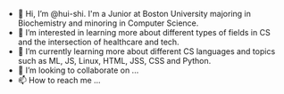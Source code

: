 - 👋 Hi, I’m @hui-shi. I'm a Junior at Boston University majoring in Biochemistry and minoring in Computer Science.
- 👀 I’m interested in learning more about different types of fields in CS and the intersection of healthcare and tech.
- 🌱 I’m currently learning more about different CS languages and topics such as ML, JS, Linux, HTML, JSS, CSS and Python.
- 💞️ I’m looking to collaborate on ...
- 📫 How to reach me ...

<!---
hui-shi/hui-shi is a ✨ special ✨ repository because its `README.md` (this file) appears on your GitHub profile.
You can click the Preview link to take a look at your changes.
--->
